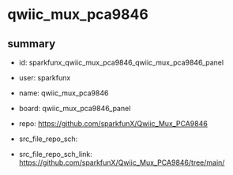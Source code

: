 # qwiic_mux_pca9846
 
## summary 
* id: sparkfunx_qwiic_mux_pca9846_qwiic_mux_pca9846_panel
* user: sparkfunx
* name: qwiic_mux_pca9846
* board: qwiic_mux_pca9846_panel
* repo: https://github.com/sparkfunX/Qwiic_Mux_PCA9846



* src_file_repo_sch: 
* src_file_repo_sch_link: https://github.com/sparkfunX/Qwiic_Mux_PCA9846/tree/main/






